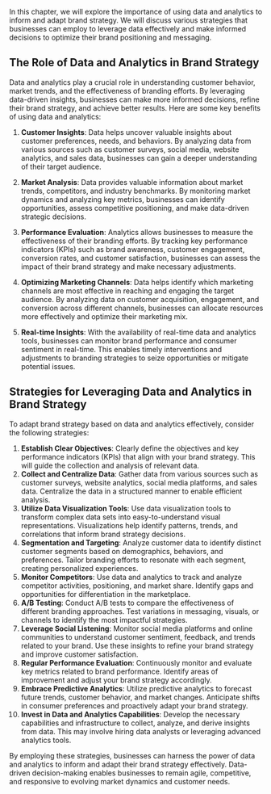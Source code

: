 
In this chapter, we will explore the importance of using data and analytics to inform and adapt brand strategy. We will discuss various strategies that businesses can employ to leverage data effectively and make informed decisions to optimize their brand positioning and messaging.

The Role of Data and Analytics in Brand Strategy
------------------------------------------------

Data and analytics play a crucial role in understanding customer behavior, market trends, and the effectiveness of branding efforts. By leveraging data-driven insights, businesses can make more informed decisions, refine their brand strategy, and achieve better results. Here are some key benefits of using data and analytics:

1. **Customer Insights**: Data helps uncover valuable insights about customer preferences, needs, and behaviors. By analyzing data from various sources such as customer surveys, social media, website analytics, and sales data, businesses can gain a deeper understanding of their target audience.

2. **Market Analysis**: Data provides valuable information about market trends, competitors, and industry benchmarks. By monitoring market dynamics and analyzing key metrics, businesses can identify opportunities, assess competitive positioning, and make data-driven strategic decisions.

3. **Performance Evaluation**: Analytics allows businesses to measure the effectiveness of their branding efforts. By tracking key performance indicators (KPIs) such as brand awareness, customer engagement, conversion rates, and customer satisfaction, businesses can assess the impact of their brand strategy and make necessary adjustments.

4. **Optimizing Marketing Channels**: Data helps identify which marketing channels are most effective in reaching and engaging the target audience. By analyzing data on customer acquisition, engagement, and conversion across different channels, businesses can allocate resources more effectively and optimize their marketing mix.

5. **Real-time Insights**: With the availability of real-time data and analytics tools, businesses can monitor brand performance and consumer sentiment in real-time. This enables timely interventions and adjustments to branding strategies to seize opportunities or mitigate potential issues.

Strategies for Leveraging Data and Analytics in Brand Strategy
--------------------------------------------------------------

To adapt brand strategy based on data and analytics effectively, consider the following strategies:

1. **Establish Clear Objectives**: Clearly define the objectives and key performance indicators (KPIs) that align with your brand strategy. This will guide the collection and analysis of relevant data.
2. **Collect and Centralize Data**: Gather data from various sources such as customer surveys, website analytics, social media platforms, and sales data. Centralize the data in a structured manner to enable efficient analysis.
3. **Utilize Data Visualization Tools**: Use data visualization tools to transform complex data sets into easy-to-understand visual representations. Visualizations help identify patterns, trends, and correlations that inform brand strategy decisions.
4. **Segmentation and Targeting**: Analyze customer data to identify distinct customer segments based on demographics, behaviors, and preferences. Tailor branding efforts to resonate with each segment, creating personalized experiences.
5. **Monitor Competitors**: Use data and analytics to track and analyze competitor activities, positioning, and market share. Identify gaps and opportunities for differentiation in the marketplace.
6. **A/B Testing**: Conduct A/B tests to compare the effectiveness of different branding approaches. Test variations in messaging, visuals, or channels to identify the most impactful strategies.
7. **Leverage Social Listening**: Monitor social media platforms and online communities to understand customer sentiment, feedback, and trends related to your brand. Use these insights to refine your brand strategy and improve customer satisfaction.
8. **Regular Performance Evaluation**: Continuously monitor and evaluate key metrics related to brand performance. Identify areas of improvement and adjust your brand strategy accordingly.
9. **Embrace Predictive Analytics**: Utilize predictive analytics to forecast future trends, customer behavior, and market changes. Anticipate shifts in consumer preferences and proactively adapt your brand strategy.
10. **Invest in Data and Analytics Capabilities**: Develop the necessary capabilities and infrastructure to collect, analyze, and derive insights from data. This may involve hiring data analysts or leveraging advanced analytics tools.

By employing these strategies, businesses can harness the power of data and analytics to inform and adapt their brand strategy effectively. Data-driven decision-making enables businesses to remain agile, competitive, and responsive to evolving market dynamics and customer needs.
